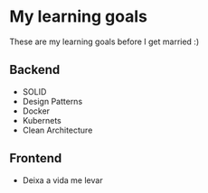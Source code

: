 # My learning goals

These are my learning goals before I get married :)

## Backend

- SOLID
- Design Patterns
- Docker
- Kubernets
- Clean Architecture

## Frontend

- Deixa a vida me levar
